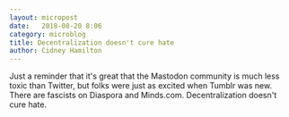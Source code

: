 ```yaml
---
layout: micropost
date:   2018-08-20 8:06
category: microblog
title: Decentralization doesn't cure hate
author: Cidney Hamilton
---
```


Just a reminder that it's great that the Mastodon community is much less toxic than Twitter, but folks were just as excited when Tumblr was new. There are fascists on Diaspora and Minds.com. Decentralization doesn't cure hate.